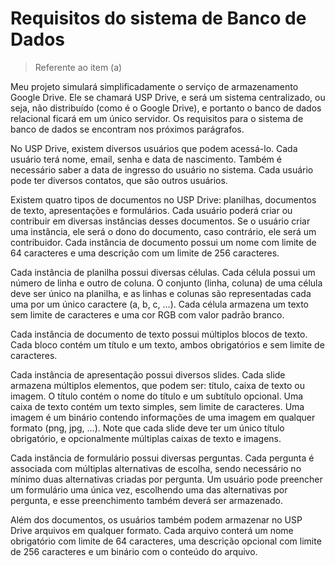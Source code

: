 # Requisitos do sistema de Banco de Dados

> Referente ao item (a)

Meu projeto simulará simplificadamente o serviço de armazenamento Google Drive.
Ele se chamará USP Drive, e será um sistema centralizado, ou seja, não distribuído
(como é o Google Drive), e portanto o banco de dados relacional ficará em um único
servidor. Os requisitos para o sistema de banco de dados se encontram nos próximos
parágrafos.

No USP Drive, existem diversos usuários que podem acessá-lo. Cada usuário terá nome,
email, senha e data de nascimento. Também é necessário saber a data de ingresso do
usuário no sistema. Cada usuário pode ter diversos contatos, que são outros usuários.

Existem quatro tipos de documentos no USP Drive: planilhas, documentos de texto,
apresentações e formulários. Cada usuário poderá criar ou contribuir em diversas
instâncias desses documentos. Se o usuário criar uma instância, ele será o dono
do documento, caso contrário, ele será um contribuidor. Cada instância de documento
possui um nome com limite de 64 caracteres e uma descrição com um limite de 256
caracteres.

Cada instância de planilha possui diversas células. Cada célula possui um número
de linha e outro de coluna. O conjunto (linha, coluna) de uma célula deve ser único
na planilha, e as linhas e colunas são representadas cada uma por um único caractere
(a, b, c, …). Cada célula armazena um texto sem limite de caracteres e uma cor RGB
com valor padrão branco.

Cada instância de documento de texto possui múltiplos blocos de texto. Cada bloco
contém um título e um texto, ambos obrigatórios e sem limite de caracteres.

Cada instância de apresentação possui diversos slides. Cada slide armazena múltiplos
elementos, que podem ser: título, caixa de texto ou imagem. O título contém o nome
do título e um subtítulo opcional. Uma caixa de texto contém um texto simples, sem
limite de caracteres. Uma imagem é um binário contendo informações de uma imagem
em qualquer formato (png, jpg, …). Note que cada slide deve ter um único título
obrigatório, e opcionalmente múltiplas caixas de texto e imagens.

Cada instância de formulário possui diversas perguntas. Cada pergunta é associada
com múltiplas alternativas de escolha, sendo necessário no mínimo duas alternativas
criadas por pergunta. Um usuário pode preencher um formulário uma única vez,
escolhendo uma das alternativas por pergunta, e esse preenchimento também deverá
ser armazenado.

Além dos documentos, os usuários também podem armazenar no USP Drive arquivos em
qualquer formato. Cada arquivo conterá um nome obrigatório com limite de 64
caracteres, uma descrição opcional com limite de 256 caracteres e um binário com
o conteúdo do arquivo.
